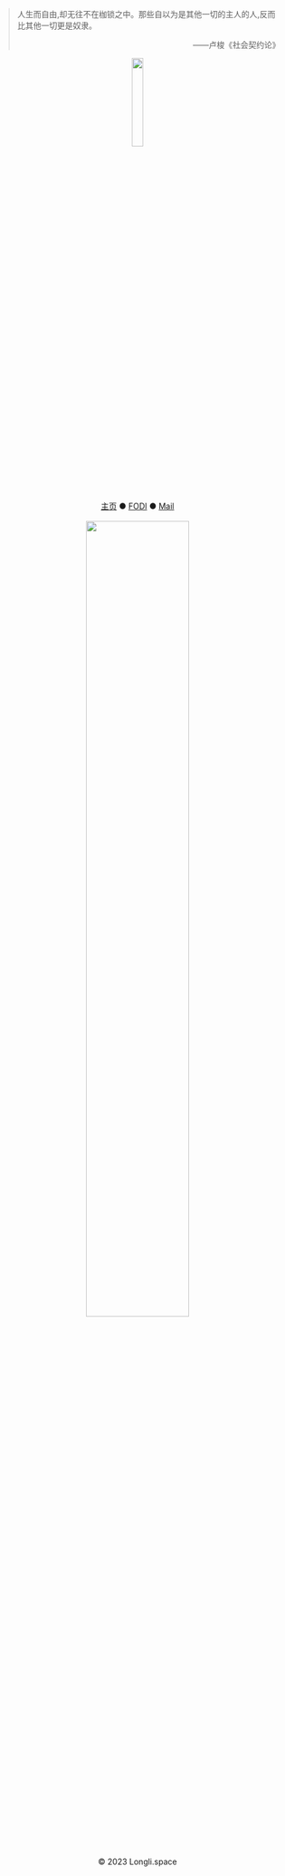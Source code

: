 > 人生而自由,却无往不在枷锁之中。那些自以为是其他一切的主人的人,反而比其他一切更是奴隶。<p align="right" >——卢梭《社会契约论》</p>

<div align=center><img src="https://s1.xptou.com/2022/12/10/6393c5e69f964.png" width = "20%"></div>
<div align=center><a href="https://longli.space/" title="Space Capsule">主页</a> ● <a href="https://longli928.github.io/FODI/" title="不支持 IE 和 UWP 版 EDGE 浏览器">FODI</a> ● <a href="mailto:Longli928@outlook.com" title="与我联系">Mail</a>
</div>
<br/>
<div align=center><img src="https://s1.xptou.com/2022/12/10/6393c482f3567.png" width = "60%"></div>
<br/>
<div align=center>© 2023 Longli.space</div>
